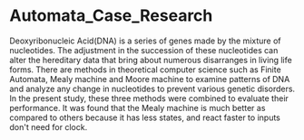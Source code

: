 # Automata_Case_Research
Deoxyribonucleic Acid(DNA) is a series of genes made by the mixture of nucleotides. The adjustment in the succession of these nucleotides can alter the hereditary data that bring about numerous disarranges in living life forms. There are methods in theoretical computer science such as Finite Automata, Mealy machine and Moore machine to examine patterns of DNA and analyze any change in nucleotides to prevent various genetic disorders. In the present study, these three methods were combined to evaluate their performance. It was found that the Mealy machine is much better as compared to others because it has less states, and react faster to inputs don't need for clock.
